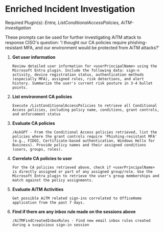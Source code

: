 # Enriched Incident Investigation

Required Plugin(s): *Entra, ListConditionalAccessPolicies, AiTM-investigation*

These prompts can be used for further investigating AiTM attack to response CISO's question: 'I thought our CA policies require phishing-resistant MFA, and our environment would be protected from AiTM attacks?'

1. **Get user information**
    ```
    Review detailed user information for <userPrincipalName> using the Microsoft Entra plugin. Include the following data: sign-n activity, device registration status, authentication methods (especially MFA), assigned roles, risk detections, and alert history. Summarize the user's current risk posture in 3-4 bullet points.
    ```

2. **List environment CA policies**
    ```
    Execute /ListConditionalAccessPolicies to retrieve all Conditional Access policies, including policy name, conditions, grant controls, and enforcement status
    ```

3. **Evaluate CA policies**
    ```
    /AskGPT - From the Conditional Access policies retrieved, list the policies where the grant controls require 'Phishing-resistant MFA' (e.g., FIDO2, Certificate-based authentication, Windows Hello for Business). Provide policy names and their assigned conditions (users, groups, roles).
    ```

4. **Correlate CA policies to user**
    ```
    For the CA policies retrieved above, check if <userPrincipalName> is directly assigned or part of any assigned group/role. Use the Microsoft Entra plugin to retrieve the user's group memberships and match against the policy assignments.
    ```

5. **Evaluate AiTM Activities**
    ```
    Get possible AiTM related sign-ins correlated to OfficeHome application from the past 7 days.
    ```

6. **Find if there are any inbox rule made on the sessions above**
    ```
    /AiTMFindCreatedInboxRules - Find new email inbox rules created during a suspicious sign-in session
    ```